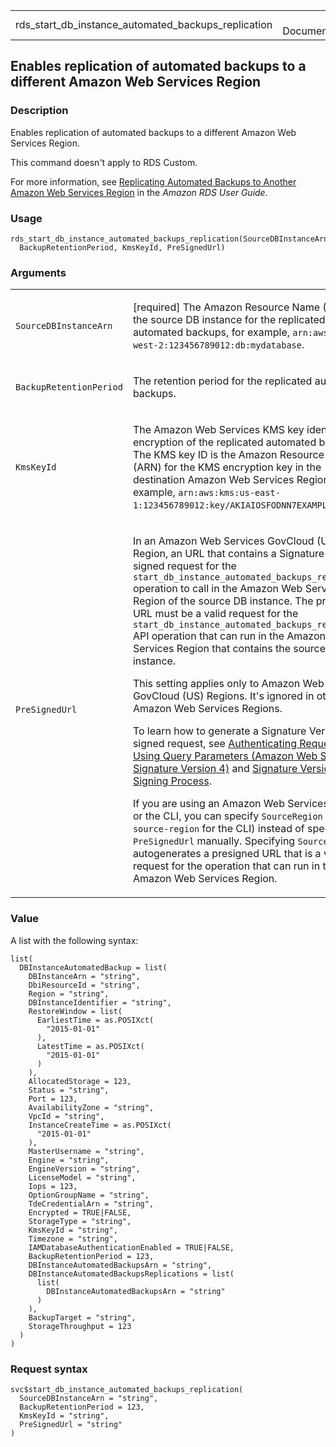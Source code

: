 <table style="width: 100%;">
<tbody>
<tr class="odd">
<td>rds_start_db_instance_automated_backups_replication</td>
<td style="text-align: right;">R Documentation</td>
</tr>
</tbody>
</table>

## Enables replication of automated backups to a different Amazon Web Services Region

### Description

Enables replication of automated backups to a different Amazon Web
Services Region.

This command doesn't apply to RDS Custom.

For more information, see [Replicating Automated Backups to Another
Amazon Web Services
Region](https://docs.aws.amazon.com/AmazonRDS/latest/UserGuide/USER_ReplicateBackups.html)
in the *Amazon RDS User Guide.*

### Usage

    rds_start_db_instance_automated_backups_replication(SourceDBInstanceArn,
      BackupRetentionPeriod, KmsKeyId, PreSignedUrl)

### Arguments

<table>
<colgroup>
<col style="width: 35%" />
<col style="width: 65%" />
</colgroup>
<tbody>
<tr class="odd">
<td><code
id="rds_start_db_instance_automated_backups_replication_:_SourceDBInstanceArn">SourceDBInstanceArn</code></td>
<td><p>[required] The Amazon Resource Name (ARN) of the source DB
instance for the replicated automated backups, for example,
<code>arn:aws:rds:us-west-2:123456789012:db:mydatabase</code>.</p></td>
</tr>
<tr class="even">
<td><code
id="rds_start_db_instance_automated_backups_replication_:_BackupRetentionPeriod">BackupRetentionPeriod</code></td>
<td><p>The retention period for the replicated automated
backups.</p></td>
</tr>
<tr class="odd">
<td><code
id="rds_start_db_instance_automated_backups_replication_:_KmsKeyId">KmsKeyId</code></td>
<td><p>The Amazon Web Services KMS key identifier for encryption of the
replicated automated backups. The KMS key ID is the Amazon Resource Name
(ARN) for the KMS encryption key in the destination Amazon Web Services
Region, for example,
<code>arn:aws:kms:us-east-1:123456789012:key/AKIAIOSFODNN7EXAMPLE</code>.</p></td>
</tr>
<tr class="even">
<td><code
id="rds_start_db_instance_automated_backups_replication_:_PreSignedUrl">PreSignedUrl</code></td>
<td><p>In an Amazon Web Services GovCloud (US) Region, an URL that
contains a Signature Version 4 signed request for the
<code>start_db_instance_automated_backups_replication</code> operation
to call in the Amazon Web Services Region of the source DB instance. The
presigned URL must be a valid request for the
<code>start_db_instance_automated_backups_replication</code> API
operation that can run in the Amazon Web Services Region that contains
the source DB instance.</p>
<p>This setting applies only to Amazon Web Services GovCloud (US)
Regions. It's ignored in other Amazon Web Services Regions.</p>
<p>To learn how to generate a Signature Version 4 signed request, see <a
href="https://docs.aws.amazon.com/AmazonS3/latest/API/sigv4-query-string-auth.html">Authenticating
Requests: Using Query Parameters (Amazon Web Services Signature Version
4)</a> and <a
href="https://docs.aws.amazon.com/IAM/latest/UserGuide/reference_aws-signing.html">Signature
Version 4 Signing Process</a>.</p>
<p>If you are using an Amazon Web Services SDK tool or the CLI, you can
specify <code>SourceRegion</code> (or <code>--source-region</code> for
the CLI) instead of specifying <code>PreSignedUrl</code> manually.
Specifying <code>SourceRegion</code> autogenerates a presigned URL that
is a valid request for the operation that can run in the source Amazon
Web Services Region.</p></td>
</tr>
</tbody>
</table>

### Value

A list with the following syntax:

    list(
      DBInstanceAutomatedBackup = list(
        DBInstanceArn = "string",
        DbiResourceId = "string",
        Region = "string",
        DBInstanceIdentifier = "string",
        RestoreWindow = list(
          EarliestTime = as.POSIXct(
            "2015-01-01"
          ),
          LatestTime = as.POSIXct(
            "2015-01-01"
          )
        ),
        AllocatedStorage = 123,
        Status = "string",
        Port = 123,
        AvailabilityZone = "string",
        VpcId = "string",
        InstanceCreateTime = as.POSIXct(
          "2015-01-01"
        ),
        MasterUsername = "string",
        Engine = "string",
        EngineVersion = "string",
        LicenseModel = "string",
        Iops = 123,
        OptionGroupName = "string",
        TdeCredentialArn = "string",
        Encrypted = TRUE|FALSE,
        StorageType = "string",
        KmsKeyId = "string",
        Timezone = "string",
        IAMDatabaseAuthenticationEnabled = TRUE|FALSE,
        BackupRetentionPeriod = 123,
        DBInstanceAutomatedBackupsArn = "string",
        DBInstanceAutomatedBackupsReplications = list(
          list(
            DBInstanceAutomatedBackupsArn = "string"
          )
        ),
        BackupTarget = "string",
        StorageThroughput = 123
      )
    )

### Request syntax

    svc$start_db_instance_automated_backups_replication(
      SourceDBInstanceArn = "string",
      BackupRetentionPeriod = 123,
      KmsKeyId = "string",
      PreSignedUrl = "string"
    )
